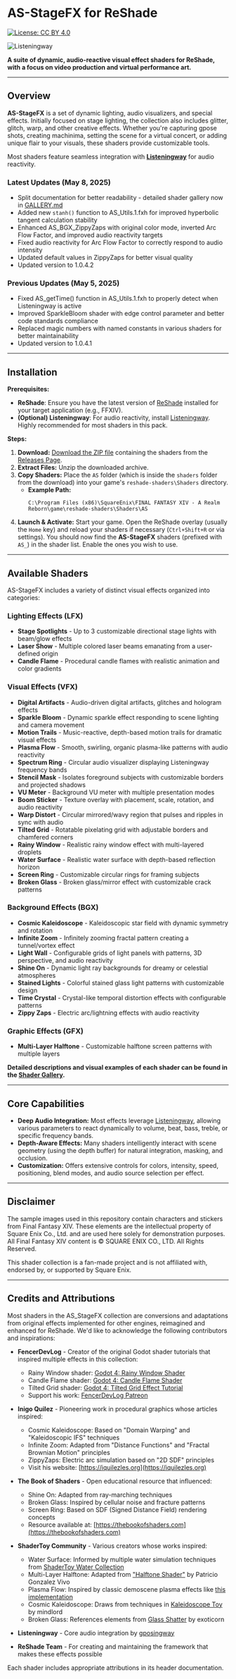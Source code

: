 # AS-StageFX for ReShade

[![License: CC BY 4.0](https://img.shields.io/badge/License-CC%20BY%204.0-lightgrey.svg)](https://creativecommons.org/licenses/by/4.0/)

![Listeningway](https://github.com/user-attachments/assets/e8b32c91-071d-490c-8c07-903738a8d3a0)

**A suite of dynamic, audio-reactive visual effect shaders for ReShade, with a focus on video production and virtual performance art.**

---

## Overview

**AS-StageFX** is a set of dynamic lighting, audio visualizers, and special effects. Initially focused on stage lighting, the collection also includes glitter, glitch, warp, and other creative effects. Whether you're capturing gpose shots, creating machinima, setting the scene for a virtual concert, or adding unique flair to your visuals, these shaders provide customizable tools.

Most shaders feature seamless integration with **[Listeningway](https://github.com/gposingway/Listeningway)** for audio reactivity.

### Latest Updates (May 8, 2025)
- Split documentation for better readability - detailed shader gallery now in [GALLERY.md](docs/GALLERY.md)
- Added new `stanh()` function to AS_Utils.1.fxh for improved hyperbolic tangent calculation stability
- Enhanced AS_BGX_ZippyZaps with original color mode, inverted Arc Flow Factor, and improved audio reactivity targets
- Fixed audio reactivity for Arc Flow Factor to correctly respond to audio intensity
- Updated default values in ZippyZaps for better visual quality
- Updated version to 1.0.4.2

### Previous Updates (May 5, 2025)
- Fixed AS_getTime() function in AS_Utils.1.fxh to properly detect when Listeningway is active
- Improved SparkleBloom shader with edge control parameter and better code standards compliance
- Replaced magic numbers with named constants in various shaders for better maintainability
- Updated version to 1.0.4.1

---

## Installation

**Prerequisites:**
* **ReShade**: Ensure you have the latest version of [ReShade](https://reshade.me/) installed for your target application (e.g., FFXIV).
* **(Optional) Listeningway**: For audio reactivity, install [Listeningway](https://github.com/gposingway/Listeningway). Highly recommended for most shaders in this pack.

**Steps:**
1. **Download:** [Download the ZIP file](https://github.com/LeonAquitaine/as-stagefx/releases/latest) containing the shaders from the [Releases Page](https://github.com/LeonAquitaine/as-stagefx/releases).
2. **Extract Files:** Unzip the downloaded archive.
3. **Copy Shaders:** Place the `AS` folder (which is inside the `shaders` folder from the download) into your game's `reshade-shaders\Shaders` directory.
   * **Example Path:** 
     ```
     C:\Program Files (x86)\SquareEnix\FINAL FANTASY XIV - A Realm Reborn\game\reshade-shaders\Shaders\AS
     ```
4. **Launch & Activate:** Start your game. Open the ReShade overlay (usually the `Home` key) and reload your shaders if necessary (`Ctrl+Shift+R` or via settings). You should now find the **AS-StageFX** shaders (prefixed with `AS_`) in the shader list. Enable the ones you wish to use.

---

## Available Shaders

AS-StageFX includes a variety of distinct visual effects organized into categories:

### Lighting Effects (LFX)
- **Stage Spotlights** - Up to 3 customizable directional stage lights with beam/glow effects
- **Laser Show** - Multiple colored laser beams emanating from a user-defined origin
- **Candle Flame** - Procedural candle flames with realistic animation and color gradients

### Visual Effects (VFX)
- **Digital Artifacts** - Audio-driven digital artifacts, glitches and hologram effects
- **Sparkle Bloom** - Dynamic sparkle effect responding to scene lighting and camera movement
- **Motion Trails** - Music-reactive, depth-based motion trails for dramatic visual effects
- **Plasma Flow** - Smooth, swirling, organic plasma-like patterns with audio reactivity
- **Spectrum Ring** - Circular audio visualizer displaying Listeningway frequency bands
- **Stencil Mask** - Isolates foreground subjects with customizable borders and projected shadows
- **VU Meter** - Background VU meter with multiple presentation modes
- **Boom Sticker** - Texture overlay with placement, scale, rotation, and audio reactivity
- **Warp Distort** - Circular mirrored/wavy region that pulses and ripples in sync with audio
- **Tilted Grid** - Rotatable pixelating grid with adjustable borders and chamfered corners
- **Rainy Window** - Realistic rainy window effect with multi-layered droplets
- **Water Surface** - Realistic water surface with depth-based reflection horizon
- **Screen Ring** - Customizable circular rings for framing subjects
- **Broken Glass** - Broken glass/mirror effect with customizable crack patterns

### Background Effects (BGX)
- **Cosmic Kaleidoscope** - Kaleidoscopic star field with dynamic symmetry and rotation
- **Infinite Zoom** - Infinitely zooming fractal pattern creating a tunnel/vortex effect
- **Light Wall** - Configurable grids of light panels with patterns, 3D perspective, and audio reactivity
- **Shine On** - Dynamic light ray backgrounds for dreamy or celestial atmospheres
- **Stained Lights** - Colorful stained glass light patterns with customizable design
- **Time Crystal** - Crystal-like temporal distortion effects with configurable patterns
- **Zippy Zaps** - Electric arc/lightning effects with audio reactivity

### Graphic Effects (GFX)
- **Multi-Layer Halftone** - Customizable halftone screen patterns with multiple layers

**Detailed descriptions and visual examples of each shader can be found in the [Shader Gallery](docs/GALLERY.md).**

---

## Core Capabilities

- **Deep Audio Integration:** Most effects leverage [Listeningway](https://github.com/gposingway/Listeningway), allowing various parameters to react dynamically to volume, beat, bass, treble, or specific frequency bands.
- **Depth-Aware Effects:** Many shaders intelligently interact with scene geometry (using the depth buffer) for natural integration, masking, and occlusion.
- **Customization:** Offers extensive controls for colors, intensity, speed, positioning, blend modes, and audio source selection per effect.

---

## Disclaimer

The sample images used in this repository contain characters and stickers from Final Fantasy XIV. These elements are the intellectual property of Square Enix Co., Ltd. and are used here solely for demonstration purposes. All Final Fantasy XIV content is © SQUARE ENIX CO., LTD. All Rights Reserved.

This shader collection is a fan-made project and is not affiliated with, endorsed by, or supported by Square Enix.

---

## Credits and Attributions

Most shaders in the AS_StageFX collection are conversions and adaptations from original effects implemented for other engines, reimagined and enhanced for ReShade. We'd like to acknowledge the following contributors and inspirations:

- **FencerDevLog** - Creator of the original Godot shader tutorials that inspired multiple effects in this collection:
  - Rainy Window shader: [Godot 4: Rainy Window Shader](https://www.youtube.com/watch?v=QAOt24qV98c)
  - Candle Flame shader: [Godot 4: Candle Flame Shader](https://www.youtube.com/watch?v=6ZZVwbzE8cw)
  - Tilted Grid shader: [Godot 4: Tilted Grid Effect Tutorial](https://www.youtube.com/watch?v=Tfj6RDqXEHM)
  - Support his work: [FencerDevLog Patreon](https://www.patreon.com/c/FencerDevLog/posts)

- **Inigo Quilez** - Pioneering work in procedural graphics whose articles inspired:
  - Cosmic Kaleidoscope: Based on "Domain Warping" and "Kaleidoscopic IFS" techniques
  - Infinite Zoom: Adapted from "Distance Functions" and "Fractal Brownian Motion" principles
  - ZippyZaps: Electric arc simulation based on "2D SDF" principles
  - Visit his website: [https://iquilezles.org](https://iquilezles.org) 

- **The Book of Shaders** - Open educational resource that influenced:
  - Shine On: Adapted from ray-marching techniques 
  - Broken Glass: Inspired by cellular noise and fracture patterns
  - Screen Ring: Based on SDF (Signed Distance Field) rendering concepts
  - Resource available at: [https://thebookofshaders.com](https://thebookofshaders.com)

- **ShaderToy Community** - Various creators whose works inspired:
  - Water Surface: Informed by multiple water simulation techniques from [ShaderToy Water Collection](https://www.shadertoy.com/results?query=water)
  - Multi-Layer Halftone: Adapted from ["Halftone Shader"](https://www.shadertoy.com/view/XdcGzn) by Patricio Gonzalez Vivo
  - Plasma Flow: Inspired by classic demoscene plasma effects like [this implementation](https://www.shadertoy.com/view/XsVSzW)
  - Cosmic Kaleidoscope: Draws from techniques in [Kaleidoscope Toy](https://www.shadertoy.com/view/XtK3Dt) by mindlord
  - Broken Glass: References elements from [Glass Shatter](https://www.shadertoy.com/view/ltffzl) by exoticorn

- **Listeningway** - Core audio integration by [gposingway](https://github.com/gposingway/Listeningway)

- **ReShade Team** - For creating and maintaining the framework that makes these effects possible

Each shader includes appropriate attributions in its header documentation.
